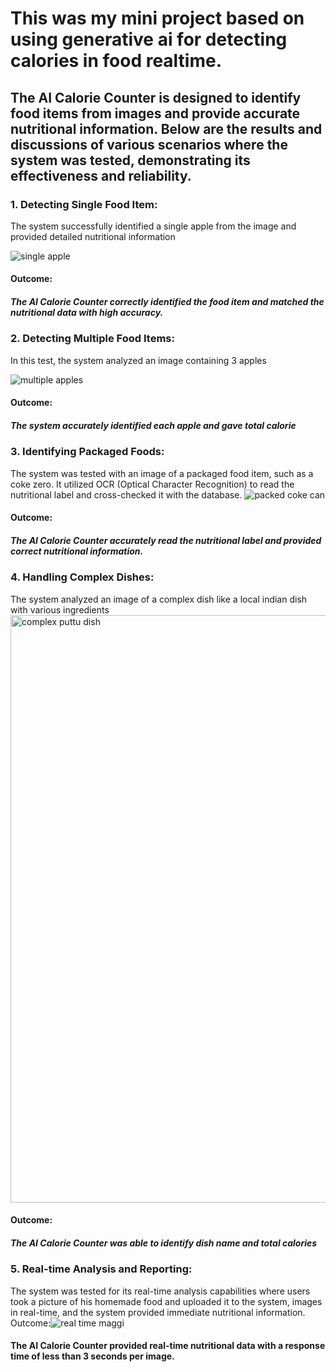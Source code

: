 # This was my mini project based on using generative ai for detecting calories in food realtime.
## The AI Calorie Counter is designed to identify food items from images and provide accurate nutritional information. Below are the results and discussions of various scenarios where the system was tested, demonstrating its effectiveness and reliability.

### 1. Detecting Single Food Item:
The system successfully identified a single apple from the image and provided detailed nutritional information

![single apple](https://github.com/user-attachments/assets/819f3591-f51d-4e7a-a8bd-a15190d2a1a6)

#### Outcome:
##### The AI Calorie Counter correctly identified the food item and matched the nutritional data with high accuracy.

                                                              

### 2. Detecting Multiple Food Items:
In this test, the system analyzed an image containing 3 apples  

![multiple apples](https://github.com/user-attachments/assets/de25a78e-3343-4443-979f-5ca0a30675fa)

#### Outcome:
##### The system accurately identified each apple and gave total calorie 


 
                                                             




### 3. Identifying Packaged Foods:
The system was tested with an image of a packaged food item, such as a coke zero. It utilized OCR (Optical Character Recognition) to read the nutritional label and cross-checked it with the database.
![packed coke can](https://github.com/user-attachments/assets/cb5ec196-a1b8-4524-8535-2aa1bc2b33bf)
#### Outcome:
##### The AI Calorie Counter accurately read the nutritional label and provided correct nutritional information.


                                                         











### 4. Handling Complex Dishes:
The system analyzed an image of a complex dish like a local indian dish with various ingredients
<img width="940" alt="complex puttu dish" src="https://github.com/user-attachments/assets/75a6a0e2-4408-4dbb-9ad6-9ffe5e3c2ddb">

#### Outcome:
##### The AI Calorie Counter was able to identify dish name and total calories
                                                            








### 5. Real-time Analysis and Reporting:
The system was tested for its real-time analysis capabilities where users took a picture of his homemade food and uploaded it to the system, images in real-time, and the system provided immediate nutritional information.
Outcome:![real time maggi](https://github.com/user-attachments/assets/9691aaf4-2628-43cb-9712-f04762192e52)


#### The AI Calorie Counter provided real-time nutritional data with a response time of less than 3 seconds per image.                        
